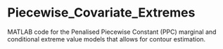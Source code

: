 # Piecewise_Covariate_Extremes
MATLAB code for the Penalised Piecewise Constant (PPC) marginal and conditional extreme value models that allows for contour estimation.
